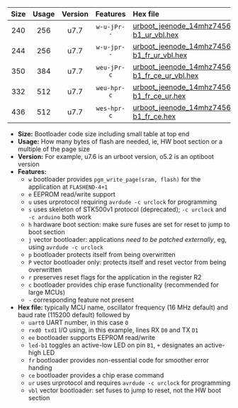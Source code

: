 |Size|Usage|Version|Features|Hex file|
|:-:|:-:|:-:|:-:|:--|
|240|256|u7.7|`w-u-jPr--`|[urboot_jeenode_14mhz7456_115200bps_uart0_rxd0_txd1_led-b1_ur_vbl.hex](https://raw.githubusercontent.com/stefanrueger/urboot.hex/main/boards/jeenode/fcpu_14mhz7456/115200_bps/urboot_jeenode_14mhz7456_115200bps_uart0_rxd0_txd1_led-b1_ur_vbl.hex)|
|244|256|u7.7|`w-u-jpr--`|[urboot_jeenode_14mhz7456_115200bps_uart0_rxd0_txd1_led-b1_fr_ur_vbl.hex](https://raw.githubusercontent.com/stefanrueger/urboot.hex/main/boards/jeenode/fcpu_14mhz7456/115200_bps/urboot_jeenode_14mhz7456_115200bps_uart0_rxd0_txd1_led-b1_fr_ur_vbl.hex)|
|350|384|u7.7|`weu-jPr-c`|[urboot_jeenode_14mhz7456_115200bps_uart0_rxd0_txd1_ee_led-b1_fr_ce_ur_vbl.hex](https://raw.githubusercontent.com/stefanrueger/urboot.hex/main/boards/jeenode/fcpu_14mhz7456/115200_bps/urboot_jeenode_14mhz7456_115200bps_uart0_rxd0_txd1_ee_led-b1_fr_ce_ur_vbl.hex)|
|332|512|u7.7|`weu-hpr-c`|[urboot_jeenode_14mhz7456_115200bps_uart0_rxd0_txd1_ee_led-b1_fr_ce_ur.hex](https://raw.githubusercontent.com/stefanrueger/urboot.hex/main/boards/jeenode/fcpu_14mhz7456/115200_bps/urboot_jeenode_14mhz7456_115200bps_uart0_rxd0_txd1_ee_led-b1_fr_ce_ur.hex)|
|436|512|u7.7|`wes-hpr-c`|[urboot_jeenode_14mhz7456_115200bps_uart0_rxd0_txd1_ee_led-b1_fr_ce.hex](https://raw.githubusercontent.com/stefanrueger/urboot.hex/main/boards/jeenode/fcpu_14mhz7456/115200_bps/urboot_jeenode_14mhz7456_115200bps_uart0_rxd0_txd1_ee_led-b1_fr_ce.hex)|

- **Size:** Bootloader code size including small table at top end
- **Usage:** How many bytes of flash are needed, ie, HW boot section or a multiple of the page size
- **Version:** For example, u7.6 is an urboot version, o5.2 is an optiboot version
- **Features:**
  + `w` bootloader provides `pgm_write_page(sram, flash)` for the application at `FLASHEND-4+1`
  + `e` EEPROM read/write support
  + `u` uses urprotocol requiring `avrdude -c urclock` for programming
  + `s` uses skeleton of STK500v1 protocol (deprecated); `-c urclock` and `-c arduino` both work
  + `h` hardware boot section: make sure fuses are set for reset to jump to boot section
  + `j` vector bootloader: applications *need to be patched externally*, eg, using `avrdude -c urclock`
  + `p` bootloader protects itself from being overwritten
  + `P` vector bootloader only: protects itself and reset vector from being overwritten
  + `r` preserves reset flags for the application in the register R2
  + `c` bootloader provides chip erase functionality (recommended for large MCUs)
  + `-` corresponding feature not present
- **Hex file:** typically MCU name, oscillator frequency (16 MHz default) and baud rate (115200 default) followed by
  + `uart0` UART number, in this case `0`
  + `rxd0 txd1` I/O using, in this example, lines RX `D0` and TX `D1`
  + `ee` bootloader supports EEPROM read/write
  + `led-b1` toggles an active-low LED on pin `B1`, `+` designates an active-high LED
  + `fr` bootloader provides non-essential code for smoother error handing
  + `ce` bootloader provides a chip erase command
  + `ur` uses urprotocol and requires `avrdude -c urclock` for programming
  + `vbl` vector bootloader: set fuses to jump to reset, not the HW boot section
